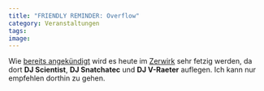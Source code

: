 ```yaml
---
title: "FRIENDLY REMINDER: Overflow"
category: Veranstaltungen
tags: 
image: 
---
```


Wie [bereits angekündigt](http://www.misantropolis.de/2007/09/overflow) wird es heute im [Zerwirk](http://www.zerwirk.de/) sehr fetzig werden, da dort **DJ Scientist**, **DJ Snatchatec** und **DJ V-Raeter** auflegen. Ich kann nur empfehlen dorthin zu gehen.